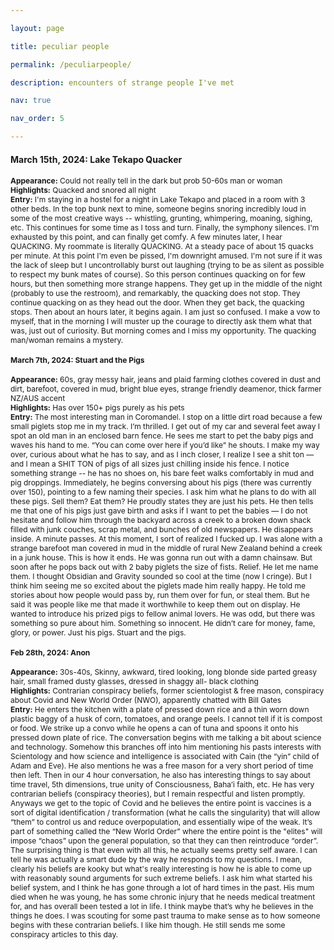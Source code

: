 ```yaml
---

layout: page

title: peculiar people

permalink: /peculiarpeople/

description: encounters of strange people I've met

nav: true

nav_order: 5

---
```


<h4>March 15th, 2024: Lake Tekapo Quacker</h4>
<div style="font-size: 12px;">
<b>Appearance:</b> Could not really tell in the dark but prob 50-60s man or woman<br>
<b>Highlights:</b> Quacked and snored all night<br>
<b>Entry:</b> I'm staying in a hostel for a night in Lake Tekapo and placed in a room with 3 other beds. 
In the top bunk next to mine, someone begins snoring incredibly loud in some of the most creative ways -- 
whistling, grunting, whimpering, moaning, sighing, etc. This continues for some time as I toss and turn.
Finally, the symphony silences. I'm exhausted by this point, and can finally get comfy. A few minutes later, 
I hear QUACKING. My roommate is literally QUACKING. At a steady pace of about 15 quacks per minute.
At this point I'm even be pissed, I'm downright amused. I'm not sure if it was the lack of sleep but 
I uncontrollably burst out laughing (trying to be as silent as possible to respect my bunk mates of course). 
So this person continues quacking on for few hours, but then something more strange happens.
They get up in the middle of the night (probably to use the restroom), and remarkably, the quacking does not stop.
They continue quacking on as they head out the door. When they get back, the quacking stops. Then about an hours later, it begins again.
I am just so confused. I make a vow to myself, that in the morning I will muster up the courage to directly ask them what that was, just out of curiosity.
But morning comes and I miss my opportunity. The quacking man/woman remains a mystery.


<h4>March 7th, 2024: Stuart and the Pigs</h4>
<div style="font-size: 12px;">
<b>Appearance:</b> 60s, gray messy hair, jeans and plaid farming clothes covered in dust and dirt, barefoot, covered in mud, bright blue eyes, strange friendly deamenor, thick farmer NZ/AUS accent<br>
<b>Highlights:</b> Has over 150+ pigs purely as his pets<br>
<b>Entry:</b> The most interesting man in Coromandel. I stop on a little dirt road because a few small piglets stop me in my track. I’m thrilled. I get out of my car and several feet away I spot an old man in an enclosed barn fence. He sees me start to pet the baby pigs and waves his hand to me. “You can come over here if you’d like” he shouts. I make my way over, curious about what he has to say, and as I inch closer, I realize I see a shit ton — and I mean a SHIT TON of pigs of all sizes just chilling inside his fence. I notice something strange -- he has no shoes on, his bare feet walks comfortably in mud and pig droppings. Immediately, he begins conversing about his pigs (there was currently over 150), pointing to a few naming their species. I ask him what he plans to do with all these pigs. Sell them? Eat them? He proudly states they are just his pets. He then tells me that one of his pigs just gave birth and asks if I want to pet the babies — I do not hesitate and follow him through the backyard across a creek to a broken down shack filled with junk couches, scrap metal, and bunches of old newspapers. He disappears inside. A minute passes. At this moment, I sort of realized I fucked up. I was alone with a strange barefoot man covered in mud in the middle of rural New Zealand behind a creek in a junk house. This is how it ends. He was gonna run out with a damn chainsaw. But soon after he pops back out with 2 baby piglets the size of fists. Relief. He let me name them. I thought Obsidian and Gravity sounded so cool at the time (now I cringe). But I think him seeing me so excited about the piglets made him really happy. He told me stories about how people would pass by, run them over for fun, or steal them. But he said it was people like me that made it worthwhile to keep them out on display. He wanted to introduce his prized pigs to fellow animal lovers. He was odd, but there was something so pure about him. Something so innocent. He didn’t care for money, fame, glory, or power. Just his pigs. Stuart and the pigs. 


<h4>Feb 28th, 2024: Anon</h4>
<div style="font-size: 12px;">
<b>Appearance:</b> 30s-40s, Skinny, awkward, tired looking, long blonde side parted greasy hair, small framed dusty glasses, dressed in shaggy all- black clothing<br>
<b>Highlights:</b> Contrarian conspiracy beliefs, former scientologist & free mason, conspiracy about Covid and New World Order (NWO), apparently chatted with Bill Gates<br>
<b>Entry:</b> He enters the kitchen with a plate of pressed down rice and
a thin worn down plastic baggy of a husk of corn, tomatoes, and orange peels. I cannot 
tell if it is compost or food. We strike up a convo while he opens a can of tuna and spoons 
it onto his pressed down plate of rice. The conversation begins with me talking a bit about science and technology. 
Somehow this branches off into him mentioning his pasts interests with Scientology 
and how science and intelligence is associated with Cain (the “yin” child of Adam and Eve). He 
also mentions he was a free mason for a very short period of time then left. Then in our 4 hour conversation, he also has interesting things to say about 
time travel, 5th dimensions, true unity of Consciousness, Baha’i faith, etc. He has very contrarian beliefs (conspiracy theories), but I remain respectful and listen promptly. Anyways we get to the 
topic of Covid and he believes the entire point is vaccines is a sort of digital identification / transformation (what he calls the singularity) that 
will allow “them” to control us and reduce overpopulation, and essentially wipe of the weak. It’s 
part of something called the “New World Order” where the entire point is the "elites" will impose “chaos” upon the general population, 
so that they can then reintroduce “order”. The surprising thing is that even with all this, he actually seems pretty self aware. I can tell he was actually a smart dude by the way he responds to my questions. I mean, clearly his beliefs are kooky but what's really interesting is how he is able to come up with reasonably sound arguments 
for such extreme beliefs. I ask him what started his belief system, and I think he has gone through a lot of hard times in the past. 
His mum died when he was young, he has some chronic injury that he needs medical treatment for, and has overall been tested a lot in life. 
I think maybe that’s why he believes in the things he does. I was scouting for some past trauma to make sense as to 
how someone begins with these contrarian beliefs. I like him though. He still sends me some conspiracy articles to this day.

